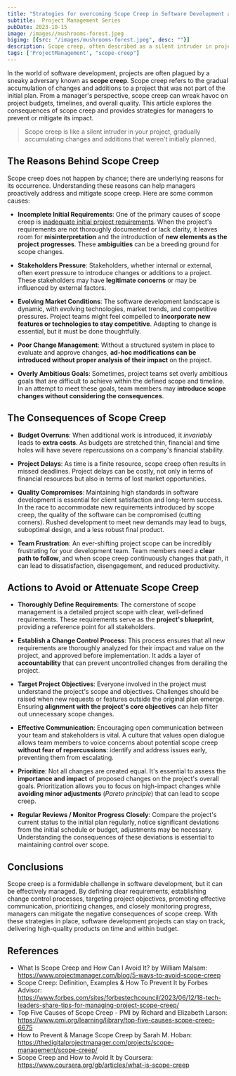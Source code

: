 ```yaml
---
title: "Strategies for overcoming Scope Creep in Software Development as a Project Manager"
subtitle:  Project Management Series
pubDate: 2023-10-15
image: /images//mushrooms-forest.jpeg
bigimg: [{src: "/images/mushrooms-forest.jpeg", desc: ""}]
description: Scope creep, often described as a silent intruder in project management, poses a significant challenge for software development projects. This article delves into the consequences of scope creep, highlighting the financial, temporal, and quality-related issues it can introduce.
tags: ['ProjectManagement', "scope-creep"]
---
```


In the world of software development, projects are often plagued by a sneaky adversary known as **scope creep**. Scope creep refers to the gradual accumulation of changes and additions to a project that was not part of the initial plan. From a manager's perspective, scope creep can wreak havoc on project budgets, timelines, and overall quality. This article explores the consequences of scope creep and provides strategies for managers to prevent or mitigate its impact.

> Scope creep is like a silent intruder in your project, gradually accumulating changes and additions that weren't initially planned.

## The Reasons Behind Scope Creep
Scope creep does not happen by chance; there are underlying reasons for its occurrence. Understanding these reasons can help managers proactively address and mitigate scope creep. Here are some common causes:

- **Incomplete Initial Requirements**: One of the primary causes of scope creep is [inadequate initial project requirements](/post/strategies-for-overcoming-poorly-defined-requirements-in-software-development). When the project's requirements are not thoroughly documented or lack clarity, it leaves room for **misinterpretation** and the introduction of **new elements as the project progresses**. These **ambiguities** can be a breeding ground for scope changes.

- **Stakeholders Pressure**: Stakeholders, whether internal or external, often exert pressure to introduce changes or additions to a project. These stakeholders may have **legitimate concerns** or may be influenced by external factors.

- **Evolving Market Conditions**: The software development landscape is dynamic, with evolving technologies, market trends, and competitive pressures. Project teams might feel compelled to **incorporate new features or technologies to stay competitive**. Adapting to change is essential, but it must be done thoughtfully.

- **Poor Change Management**: Without a structured system in place to evaluate and approve changes, **ad-hoc modifications can be introduced without proper analysis of their impact** on the project.

- **Overly Ambitious Goals**: Sometimes, project teams set overly ambitious goals that are difficult to achieve within the defined scope and timeline. In an attempt to meet these goals, team members may **introduce scope changes without considering the consequences**.

## The Consequences of Scope Creep

- **Budget Overruns**: When additional work is introduced, it *invariably* leads to **extra costs**. As budgets are stretched thin, financial and time holes will have severe repercussions on a company's financial stability.

- **Project Delays**: As time is a finite resource, scope creep often results in missed deadlines. Project delays can be costly, not only in terms of financial resources but also in terms of lost market opportunities.

- **Quality Compromises**: Maintaining high standards in software development is essential for client satisfaction and long-term success. In the race to accommodate new requirements introduced by scope creep, the quality of the software can be compromised (cutting corners). Rushed development to meet new demands may lead to bugs, suboptimal design, and a less robust final product.

- **Team Frustration**: An ever-shifting project scope can be incredibly frustrating for your development team. Team members need a **clear path to follow**, and when scope creep continuously changes that path, it can lead to dissatisfaction, disengagement, and reduced productivity.

## Actions to Avoid or Attenuate Scope Creep

- **Thoroughly Define Requirements**: The cornerstone of scope management is a detailed project scope with clear, well-defined requirements. These requirements serve as the **project's blueprint**, providing a reference point for all stakeholders.

- **Establish a Change Control Process**: This process ensures that all new requirements are thoroughly analyzed for their impact and value on the project, and approved before implementation. It adds a layer of **accountability** that can prevent uncontrolled changes from derailing the project.

- **Target Project Objectives**: Everyone involved in the project must understand the project's scope and objectives. Challenges should be raised when new requests or features outside the original plan emerge. Ensuring **alignment with the project's core objectives** can help filter out unnecessary scope changes.

- **Effective Communication**: Encouraging open communication between your team and stakeholders is vital. A culture that values open dialogue allows team members to voice concerns about potential scope creep **without fear of repercussions**: identify and address issues early, preventing them from escalating.

- **Prioritize**: Not all changes are created equal. It's essential to assess the **importance and impact** of proposed changes on the project's overall goals. Prioritization allows you to focus on high-impact changes while **avoiding minor adjustments** (*Pareto principle*) that can lead to scope creep.

- **Regular Reviews / Monitor Progress Closely**: Compare the project's current status to the initial plan regularly, notice significant deviations from the initial schedule or budget, adjustments may be necessary. Understanding the consequences of these deviations is essential to maintaining control over scope.

## Conclusions

Scope creep is a formidable challenge in software development, but it can be effectively managed. By defining clear requirements, establishing change control processes, targeting project objectives, promoting effective communication, prioritizing changes, and closely monitoring progress, managers can mitigate the negative consequences of scope creep. With these strategies in place, software development projects can stay on track, delivering high-quality products on time and within budget.

## References

- What Is Scope Creep and How Can I Avoid It? by William Malsam: https://www.projectmanager.com/blog/5-ways-to-avoid-scope-creep
- Scope Creep: Definition, Examples & How To Prevent It by Forbes Advisor: https://www.forbes.com/sites/forbestechcouncil/2023/06/12/18-tech-leaders-share-tips-for-managing-project-scope-creep/
- Top Five Causes of Scope Creep - PMI by Richard and Elizabeth Larson: https://www.pmi.org/learning/library/top-five-causes-scope-creep-6675
- How to Prevent & Manage Scope Creep by Sarah M. Hoban: https://thedigitalprojectmanager.com/projects/scope-management/scope-creep/
- Scope Creep and How to Avoid It by Coursera: https://www.coursera.org/gb/articles/what-is-scope-creep